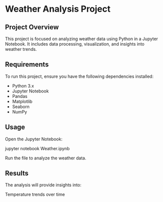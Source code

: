 # Weather Analysis Project

## Project Overview

This project is focused on analyzing weather data using Python in a Jupyter Notebook. It includes data processing, visualization, and insights into weather trends.


 ## Requirements

To run this project, ensure you have the following dependencies installed:

- Python 3.x
- Jupyter Notebook
- Pandas
- Matplotlib
- Seaborn
- NumPy


## Usage

Open the Jupyter Notebook:

jupyter notebook Weather.ipynb

Run the file to analyze the weather data.


## Results

The analysis will provide insights into:

Temperature trends over time
